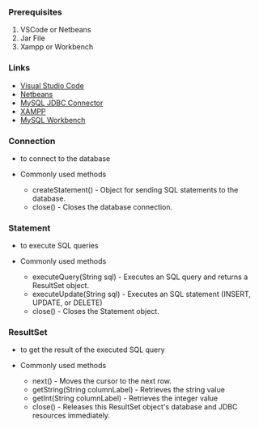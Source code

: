 ### Prerequisites
1. VSCode or Netbeans
2. Jar File
3. Xampp or Workbench

### Links
* [Visual Studio Code](https://code.visualstudio.com/)
* [Netbeans](https://netbeans.apache.org/front/main/download/nb21/)
* [MySQL JDBC Connector](https://dev.mysql.com/downloads/connector/j/)
* [XAMPP](https://www.apachefriends.org/)
* [MySQL Workbench](https://dev.mysql.com/downloads/installer/)


### Connection
- to connect to the database

- Commonly used methods
    - createStatement() - Object for sending SQL statements to the database.
    - close() - Closes the database connection.
    <!-- - commit() - Commits the current transaction.
    - rollback() - Rolls back the current transaction. -->


### Statement
- to execute SQL queries

- Commonly used methods
    - executeQuery(String sql) - Executes an SQL query and returns a ResultSet object.
    - executeUpdate(String sql) - Executes an SQL statement (INSERT, UPDATE, or DELETE)
    - close() - Closes the Statement object.


### ResultSet
- to get the result of the executed SQL query

- Commonly used methods
    - next() - Moves the cursor to the next row.
    - getString(String columnLabel) - Retrieves the string value
    - getInt(String columnLabel) - Retrieves the integer value
    - close() - Releases this ResultSet object's database and JDBC resources immediately.